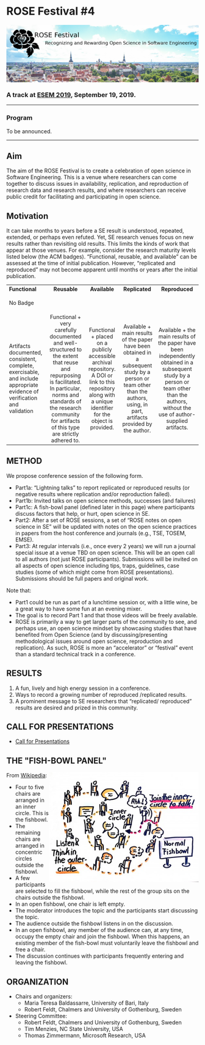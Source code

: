 # ROSE Festival #4

 <img src="etc/img/header.png" align="center">

### A track at [ESEM 2019](http://eseiw2019.com/esem/), September 19, 2019.

_____

### Program

To be announced.

_____

## Aim

The aim of the ROSE Festival is to create a celebration of open science in Software Engineering. This is a venue where researchers can come together to discuss issues in availability, replication, and reproduction of research data and research results, and where researchers can receive public credit for facilitating and participating in open science.

## Motivation

It can take months to years before a SE result is understood, repeated, extended, or perhaps even refuted. Yet, SE research venues focus on new results rather than revisiting old results. This limits the kinds of work that appear at those venues. For example, consider the research maturity levels listed below (the ACM badges). “Functional, reusable, and available” can be assessed at the time of initial publication. However, “replicated and reproduced” may not become apparent until months or years after the initial publication.

<table>
<thead></thead>
<tbody(s)>
<tr><td><strong>Functional</strong>	</td><td align="center"> <strong>Reusable</strong> </td><td align="center"> <strong>Available</strong></td><td align="center"> <strong>Replicated</strong> </td><td align="center"> <strong>Reproduced</strong> </td></tr>
<tr><td>No Badge </td><td align="center"> <dl><img src="https://2019.icse-conferences.org/getImage/orig/red.jpg" alt=""></dl>  </td><td align="center"> <dl><img src="https://2019.icse-conferences.org/getImage/orig/green.jpg" alt=""></dl>	   </td><td align="center">  <dl><img src="https://2019.icse-conferences.org/getImage/orig/blue.jpg" alt=""></dl> </td><td align="center">  <dl><img src="https://2019.icse-conferences.org/getImage/orig/deepBlue.jpg" alt=""></dl> </td></tr>
<tr><td> <!--Functional--> Artifacts documented, consistent, complete, exercisable, and include appropriate evidence of verification and validation </td><td align="center"> <!--Reusable--> Functional + very carefully documented and well-structured to the extent that reuse and repurposing is facilitated. In particular, norms and standards of the research community for artifacts of this type are strictly adhered to. </td><td align="center"> <!--Available-->  Functional + placed on a publicly accessible archival repository. A DOI or link to this repository along with a unique identifier for the object is provided. </td><td align="center"> <!--Replicated--> Available + main results of the paper have been obtained in a subsequent study by a person or team other than the authors, using, in part, artifacts provided by the author. </td><td align="center"> <!--Reproduced--> Available + the main results of the paper have been independently obtained in a subsequent study by a person or team other than the authors, without the use of author-supplied artifacts.</td></tr>
</tbody>
</table>

## METHOD

We propose conference session of the following form. 

- Part1a: “Lightning talks” to report replicated or reproduced results (or negative results where replication and/or reproduction failed).
- Part1b: Invited talks on open science methods, successes (and failures)
- Part1c: A fish-bowl panel  (defined later in this page) where participants discuss factors that help, or hurt, open science in SE. 
- Part2: After a set of ROSE sessions, a set of “ROSE notes on open science in SE” will be updated with notes on the open science practices in papers from the host conference and journals (e.g., TSE, TOSEM, EMSE).
- Part3:  At regular intervals (i.e., once every 2 years) we will run a journal special issue at a venue TBD on open science. This will be an open call to all authors (not just ROSE participants). Submissions will be invited on all aspects of open science including tips, traps, guidelines, case studies (some of which might come from ROSE presentations). Submissions should be full papers and original work.

Note that:
- Part1 could be run as part of a lunchtime session or, with a little wine, be a great way to have some fun at an evening mixer.  
- The goal is to record Part 1 and that those videos will be freely available.
- ROSE is primarily a way to get larger parts of the community to see, and perhaps use, an open science mindset by showcasing studies that have benefited from Open Science (and by discussing/presenting methodological issues around open science, reproduction and replication).  As such, ROSE is more an “accelerator” or “festival” event than a standard technical track in a conference.

## RESULTS

1. A fun, lively and high energy session in a conference.
2. Ways to record a growing number of reproduced /replicated results.
3. A prominent message to SE researchers that “replicated/ reproduced” results are desired and prized in this community.

## CALL FOR PRESENTATIONS

- [Call for Presentations](cfp.md)

## THE "FISH-BOWL PANEL"

 <img src="etc/img/fish.png" align=right>
 
 From [Wikipedia](http://en.wikipedia.org/wiki/Fishbowl_(conversation)):

- Four to five chairs are arranged in an inner circle. This is the fishbowl. 
- The remaining chairs are arranged in concentric circles outside the fishbowl.
- A few participants are selected to fill the fishbowl, while the rest of the group sits on the chairs outside the fishbowl. 
- In an open fishbowl, one chair is left empty. 
- The moderator introduces the topic and the participants start discussing the topic.
- The audience outside the fishbowl listens in on the discussion. 
- In an open fishbowl, any member of the audience can, at any time, occupy the empty chair and join the fishbowl. When this happens, an existing member of the fish-bowl must voluntarily leave the fishbowl and free a chair. 
- The discussion continues with participants frequently entering and leaving the fishbowl.  

## ORGANIZATION

- Chairs and organizers:
     - Maria Teresa Baldassarre, University of Bari, Italy
     - Robert Feldt, Chalmers and University of Gothenburg, Sweden
- Steering Committee:
     - Robert Feldt, Chalmers and University of Gothenburg, Sweden
     - Tim Menzies, NC State University, USA
     - Thomas	Zimmermann,	Microsoft Research, USA
